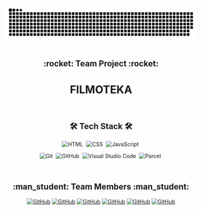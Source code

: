 ![github contribution grid snake animation](https://raw.githubusercontent.com/platane/platane/output/github-contribution-grid-snake.svg)

<h2 align="center"> :rocket: Team Project :rocket:</h2>
<h1 align="center"> FILMOTEKA</h1>
<br>

<h2 align="center"> 🛠 Tech Stack 🛠</h2>

<span align="center"> 
  
![HTML](https://img.shields.io/badge/-HTML-05122A?style=flat&logo=HTML5)&nbsp;
![CSS](https://img.shields.io/badge/-CSS-05122A?style=flat&logo=CSS3&logoColor=1572B6)&nbsp;
![JavaScript](https://img.shields.io/badge/-JavaScript-05122A?style=flat&logo=javascript)&nbsp;
  
![Git](https://img.shields.io/badge/-Git-05122A?style=flat&logo=git)&nbsp;
![GitHub](https://img.shields.io/badge/-GitHub-05122A?style=flat&logo=github)&nbsp;
![Visual Studio Code](https://img.shields.io/badge/-Visual%20Studio%20Code-05122A?style=flat&logo=visual-studio-code&logoColor=007ACC)&nbsp;
![Parcel](https://img.shields.io/badge/-Parcel-05122A?style=flat&logo=parcel)&nbsp;
  
</span>
<br>

<h2 align="center"> :man_student: Team Members :man_student:</h2>
<span align="center"> 
  
<a href="https://github.com/dmitriydegtyarev">![GitHub](https://img.shields.io/badge/-Dmitriy_Degtyarev-05122A?style=flat&logo=github)</a>
<a href="https://github.com/NataliiaChernieva">![GitHub](https://img.shields.io/badge/-Nataliia-05122A?style=flat&logo=github)</a>
<a href="https://github.com/Stas-Kot">![GitHub](https://img.shields.io/badge/-Stas-05122A?style=flat&logo=github)</a>
<a href="https://github.com/Vladyslav84">![GitHub](https://img.shields.io/badge/-Vladyslav-05122A?style=flat&logo=github)</a>
<a href="https://github.com/olechka-moiseenko">![GitHub](https://img.shields.io/badge/-Olga-05122A?style=flat&logo=github)</a>
<a href="https://github.com/Tatiana-goit">![GitHub](https://img.shields.io/badge/-Tatiana-05122A?style=flat&logo=github)</a>
  
</span>
